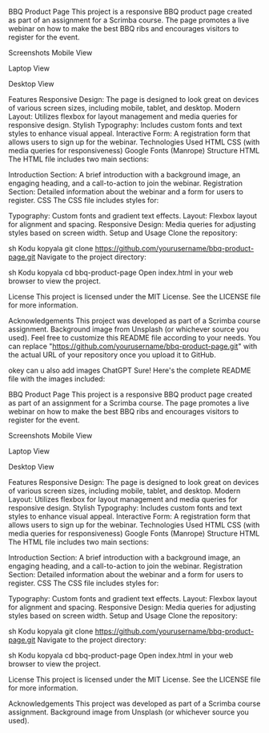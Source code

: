 BBQ Product Page
This project is a responsive BBQ product page created as part of an assignment for a Scrimba course. The page promotes a live webinar on how to make the best BBQ ribs and encourages visitors to register for the event.

Screenshots
Mobile View

Laptop View

Desktop View

Features
Responsive Design: The page is designed to look great on devices of various screen sizes, including mobile, tablet, and desktop.
Modern Layout: Utilizes flexbox for layout management and media queries for responsive design.
Stylish Typography: Includes custom fonts and text styles to enhance visual appeal.
Interactive Form: A registration form that allows users to sign up for the webinar.
Technologies Used
HTML
CSS (with media queries for responsiveness)
Google Fonts (Manrope)
Structure
HTML
The HTML file includes two main sections:

Introduction Section: A brief introduction with a background image, an engaging heading, and a call-to-action to join the webinar.
Registration Section: Detailed information about the webinar and a form for users to register.
CSS
The CSS file includes styles for:

Typography: Custom fonts and gradient text effects.
Layout: Flexbox layout for alignment and spacing.
Responsive Design: Media queries for adjusting styles based on screen width.
Setup and Usage
Clone the repository:

sh
Kodu kopyala
git clone https://github.com/yourusername/bbq-product-page.git
Navigate to the project directory:

sh
Kodu kopyala
cd bbq-product-page
Open index.html in your web browser to view the project.

License
This project is licensed under the MIT License. See the LICENSE file for more information.

Acknowledgements
This project was developed as part of a Scrimba course assignment.
Background image from Unsplash (or whichever source you used).
Feel free to customize this README file according to your needs. You can replace "https://github.com/yourusername/bbq-product-page.git" with the actual URL of your repository once you upload it to GitHub.





okey can u  also add images
ChatGPT
Sure! Here's the complete README file with the images included:

BBQ Product Page
This project is a responsive BBQ product page created as part of an assignment for a Scrimba course. The page promotes a live webinar on how to make the best BBQ ribs and encourages visitors to register for the event.

Screenshots
Mobile View

Laptop View

Desktop View

Features
Responsive Design: The page is designed to look great on devices of various screen sizes, including mobile, tablet, and desktop.
Modern Layout: Utilizes flexbox for layout management and media queries for responsive design.
Stylish Typography: Includes custom fonts and text styles to enhance visual appeal.
Interactive Form: A registration form that allows users to sign up for the webinar.
Technologies Used
HTML
CSS (with media queries for responsiveness)
Google Fonts (Manrope)
Structure
HTML
The HTML file includes two main sections:

Introduction Section: A brief introduction with a background image, an engaging heading, and a call-to-action to join the webinar.
Registration Section: Detailed information about the webinar and a form for users to register.
CSS
The CSS file includes styles for:

Typography: Custom fonts and gradient text effects.
Layout: Flexbox layout for alignment and spacing.
Responsive Design: Media queries for adjusting styles based on screen width.
Setup and Usage
Clone the repository:

sh
Kodu kopyala
git clone https://github.com/yourusername/bbq-product-page.git
Navigate to the project directory:

sh
Kodu kopyala
cd bbq-product-page
Open index.html in your web browser to view the project.

License
This project is licensed under the MIT License. See the LICENSE file for more information.

Acknowledgements
This project was developed as part of a Scrimba course assignment.
Background image from Unsplash (or whichever source you used).